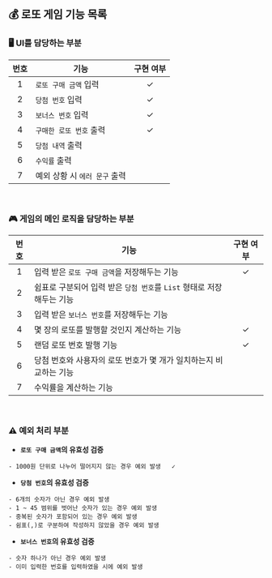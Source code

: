 ## 💰 로또 게임 기능 목록

### 🖥 UI를 담당하는 부분
| 번호  | 기능                    | 구현 여부 |
|:---:|-----------------------|:-----:|
|  1  | ```로또 구매 금액``` 입력     |   ✓   |
|  2  | ```당첨 번호``` 입력        |✓|
|  3  | ```보너스 번호``` 입력       |✓|
|  4  | ```구매한 로또 번호``` 출력    |✓|
|  5  | ```당첨 내역``` 출력        ||
|  6  | ```수익률``` 출력          ||
|  7  | 예외 상황 시 ```에러 문구``` 출력 ||  
  
<br/>

### 🎮 게임의 메인 로직을 담당하는 부분
| 번호  | 기능                                                  |구현 여부|
|:---:|-----------------------------------------------------|:---:|
|  1  | 입력 받은 ```로또 구매 금액```을 저장해두는 기능                      |  ✓  |
|  2  | 쉼표로 구분되어 입력 받은 ```당첨 번호```를 ```List``` 형태로 저장해두는 기능 ||
|  3  | 입력 받은 ```보너스 번호```를 저장해두는 기능                        ||
|  4  | 몇 장의 로또를 발행할 것인지 계산하는 기능                            |  ✓  |
|  5  | 랜덤 로또 번호 발행 기능                                      |  ✓  |
|  6  | 당첨 번호와 사용자의 로또 번호가 몇 개가 일치하는지 비교하는 기능               ||
|  7  | 수익률을 계산하는 기능                                        ||

<br/>

### ⚠️ 예외 처리 부분

- **```로또 구매 금액```의 유효성 검증**
```
- 1000원 단위로 나누어 떨어지지 않는 경우 예외 발생   ✓
```

- **```당첨 번호```의 유효성 검증**
```
- 6개의 숫자가 아닌 경우 예외 발생
- 1 ~ 45 범위를 벗어난 숫자가 있는 경우 예외 발생 
- 중복된 숫자가 포함되어 있는 경우 예외 발생      
- 쉼표(,)로 구분하여 작성하지 않았을 경우 예외 발생 
```

- **```보너스 번호```의 유효성 검증**
```
- 숫자 하나가 아닌 경우 예외 발생
- 이미 입력한 번호를 입력하였을 시에 예외 발생
```

